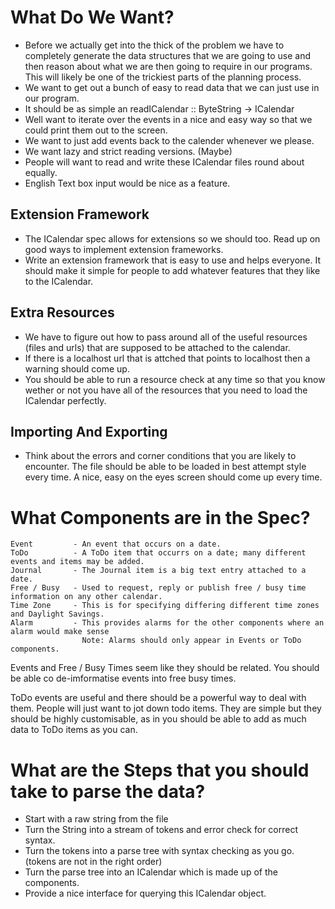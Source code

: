 What Do We Want?
================

 - Before we actually get into the thick of the problem we have to completely generate the data structures
   that we are going to use and then reason about what we are then going to require in our programs. This 
   will likely be one of the trickiest parts of the planning process.
 - We want to get out a bunch of easy to read data that we can just use in our program.
 - It should be as simple an readICalendar :: ByteString -> ICalendar
 - Well want to iterate over the events in a nice and easy way so that we could print them out to the screen.
 - We want to just add events back to the calender whenever we please.
 - We want lazy and strict reading versions. (Maybe)
 - People will want to read and write these ICalendar files round about equally.
 - English Text box input would be nice as a feature.

Extension Framework
-------------------

 - The ICalendar spec allows for extensions so we should too. Read up on good ways to implement extension 
   frameworks.
 - Write an extension framework that is easy to use and helps everyone. It should make it simple for people to 
   add whatever features that they like to the ICalendar.

Extra Resources
---------------

 - We have to figure out how to pass around all of the useful resources (files and urls) that are supposed 
   to be attached to the calendar.
 - If there is a localhost url that is attched that points to localhost then a warning should come up.
 - You should be able to run a resource check at any time so that you know wether or not you have all of the
   resources that you need to load the ICalendar perfectly.

Importing And Exporting
-----------------------

 - Think about the errors and corner conditions that you are likely to encounter. The file should be able
   to be loaded in best attempt style every time. A nice, easy on the eyes screen should come up every time.

What Components are in the Spec?
================================

    Event         - An event that occurs on a date.
    ToDo          - A ToDo item that occurrs on a date; many different events and items may be added. 
    Journal       - The Journal item is a big text entry attached to a date.
    Free / Busy   - Used to request, reply or publish free / busy time information on any other calendar.
    Time Zone     - This is for specifying differing different time zones and Daylight Savings.
    Alarm         - This provides alarms for the other components where an alarm would make sense
                    Note: Alarms should only appear in Events or ToDo components.

Events and Free / Busy Times seem like they should be related. You should be able co de-imformatise
events into free busy times.

ToDo events are useful and there should be a powerful way to deal with them. People will just want
to jot down todo items. They are simple but they should be highly customisable, as in you should be
able to add as much data to ToDo items as you can.

What are the Steps that you should take to parse the data?
==========================================================

 - Start with a raw string from the file
 - Turn the String into a stream of tokens and error check for correct syntax.
 - Turn the tokens into a parse tree with syntax checking as you go. (tokens are not in the right order)
 - Turn the parse tree into an ICalendar which is made up of the components.
 - Provide a nice interface for querying this ICalendar object.
